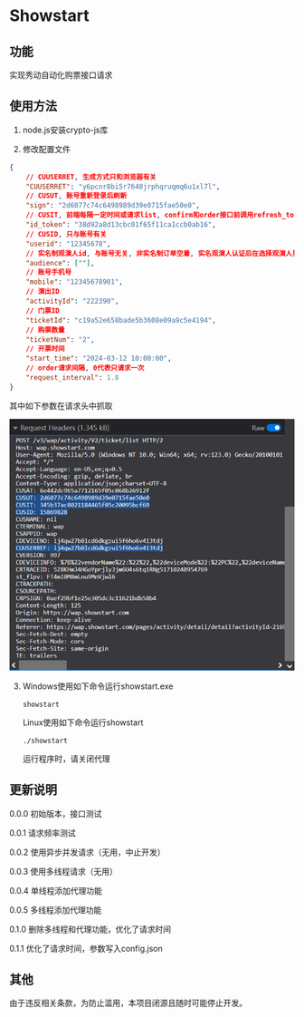 # Showstart

## 功能

实现秀动自动化购票接口请求

## 使用方法

1. node.js安装crypto-js库

2. 修改配置文件

```json
{
	// CUUSERRET, 生成方式只和浏览器有关
    "CUUSERRET": "y6pcnr8bi5r7648jrphqruqmq6u1xl7l",
    // CUSUT, 账号重新登录后刷新
	"sign": "2d6077c74c6498989d39e0715fae50e0",
    // CUSIT, 前端每隔一定时间或请求list, confirm和order接口前调用refresh_token刷新, 每次需要重新获取
	"id_token": "38d92a8d13cbc01f65f11ca1ccb0ab16",
    // CUSID, 只与账号有关
	"userid": "12345678",
    // 实名制观演人id, 与账号无关, 非实名制订单空着, 实名观演人认证后在选择观演人界面打开下拉菜单, 即可看到对应请求抓取观演人id
    "audience": [""],
    // 账号手机号
	"mobile": "12345678901",
    // 演出ID
	"activityId": "222390",
    // 门票ID
	"ticketId": "c19a52e658bade5b3608e09a9c5e4194",
    // 购票数量
	"ticketNum": "2",
    // 开票时间
	"start_time": "2024-03-12 10:00:00",
    // order请求间隔, 0代表只请求一次
	"request_interval": 1.8
}
```

其中如下参数在请求头中抓取

![image-20240312211053491](assets/image-20240312211053491.png)

3. Windows使用如下命令运行showstart.exe

   ```
   showstart
   ```

   Linux使用如下命令运行showstart

   ```
   ./showstart
   ```

   运行程序时，请关闭代理

## 更新说明

0.0.0 初始版本，接口测试

0.0.1 请求频率测试

0.0.2 使用异步并发请求（无用，中止开发）

0.0.3 使用多线程请求（无用）

0.0.4 单线程添加代理功能

0.0.5 多线程添加代理功能

0.1.0 删除多线程和代理功能，优化了请求时间

0.1.1 优化了请求时间，参数写入config.json

## 其他

由于违反相关条款，为防止滥用，本项目闭源且随时可能停止开发。